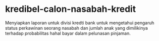 # kredibel-calon-nasabah-kredit
Menyiapkan laporan untuk divisi kredti bank untuk mengetahui pengaruh status perkawinan seorang nasabah dan jumlah anak yang dimilikinya terhadap probabilitas hahal bayar dalam pelunasan pinjaman.
